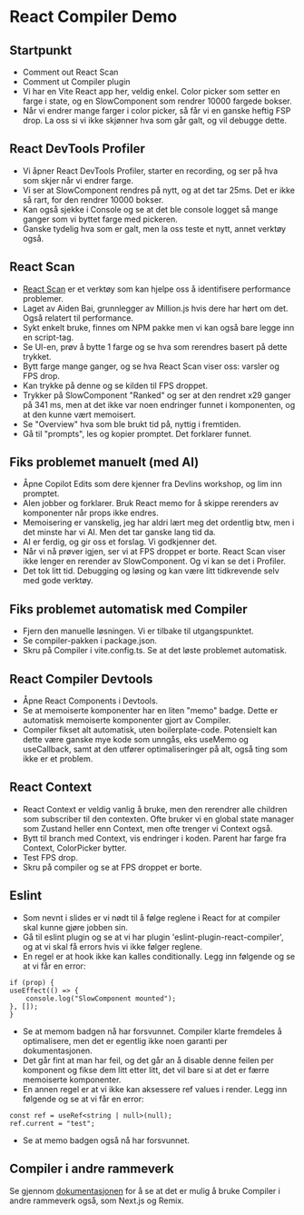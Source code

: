 # React Compiler Demo

## Startpunkt

- Comment out React Scan
- Comment ut Compiler plugin
- Vi har en Vite React app her, veldig enkel. Color picker som setter en farge i state, og en SlowComponent som rendrer 10000 fargede bokser.
- Når vi endrer mange farger i color picker, så får vi en ganske heftig FSP drop. La oss si vi ikke skjønner hva som går galt, og vil debugge dette.

## React DevTools Profiler

- Vi åpner React DevTools Profiler, starter en recording, og ser på hva som skjer når vi endrer farge.
- Vi ser at SlowComponent rendres på nytt, og at det tar 25ms. Det er ikke så rart, for den rendrer 10000 bokser.
- Kan også sjekke i Console og se at det ble console logget så mange ganger som vi byttet farge med pickeren.
- Ganske tydelig hva som er galt, men la oss teste et nytt, annet verktøy også.

## React Scan

- [React Scan](https://react-scan.com/) er et verktøy som kan hjelpe oss å identifisere performance problemer.
- Laget av Aiden Bai, grunnlegger av Million.js hvis dere har hørt om det. Også relatert til performance.
- Sykt enkelt bruke, finnes om NPM pakke men vi kan også bare legge inn en script-tag.
- Se UI-en, prøv å bytte 1 farge og se hva som rerendres basert på dette trykket.
- Bytt farge mange ganger, og se hva React Scan viser oss: varsler og FPS drop.
- Kan trykke på denne og se kilden til FPS droppet.
- Trykker på SlowComponent "Ranked" og ser at den rendret x29 ganger på 341 ms, men at det ikke var noen endringer funnet i komponenten, og at den kunne vært memoisert.
- Se "Overview" hva som ble brukt tid på, nyttig i fremtiden.
- Gå til "prompts", les og kopier promptet. Det forklarer funnet.

## Fiks problemet manuelt (med AI)

- Åpne Copilot Edits som dere kjenner fra Devlins workshop, og lim inn promptet.
- AIen jobber og forklarer. Bruk React memo for å skippe rerenders av komponenter når props ikke endres.
- Memoisering er vanskelig, jeg har aldri lært meg det ordentlig btw, men i det minste har vi AI. Men det tar ganske lang tid da.
- AI er ferdig, og gir oss et forslag. Vi godkjenner det.
- Når vi nå prøver igjen, ser vi at FPS droppet er borte. React Scan viser ikke lenger en rerender av SlowComponent. Og vi kan se det i Profiler.
- Det tok litt tid. Debugging og løsing og kan være litt tidkrevende selv med gode verktøy.

## Fiks problemet automatisk med Compiler

- Fjern den manuelle løsningen. Vi er tilbake til utgangspunktet.
- Se compiler-pakken i package.json.
- Skru på Compiler i vite.config.ts. Se at det løste problemet automatisk.

## React Compiler Devtools

- Åpne React Components i Devtools.
- Se at memoiserte komponenter har en liten "memo" badge. Dette er automatisk memoiserte komponenter gjort av Compiler.
- Compiler fikset alt automatisk, uten boilerplate-code. Potensielt kan dette være ganske mye kode som unngås, eks useMemo og useCallback, samt at den utfører optimaliseringer på alt, også ting som ikke er et problem.

## React Context

- React Context er veldig vanlig å bruke, men den rerendrer alle children som subscriber til den contexten. Ofte bruker vi en global state manager som Zustand heller enn Context, men ofte trenger vi Context også.
- Bytt til branch med Context, vis endringer i koden. Parent har farge fra Context, ColorPicker bytter.
- Test FPS drop.
- Skru på compiler og se at FPS droppet er borte.

## Eslint

- Som nevnt i slides er vi nødt til å følge reglene i React for at compiler skal kunne gjøre jobben sin.
- Gå til eslint plugin og se at vi har plugin 'eslint-plugin-react-compiler', og at vi skal få errors hvis vi ikke følger reglene.
- En regel er at hook ikke kan kalles conditionally. Legg inn følgende og se at vi får en error:

```tsx
if (prop) {
useEffect(() => {
    console.log("SlowComponent mounted");
}, []);
}
```

- Se at memom badgen nå har forsvunnet. Compiler klarte fremdeles å optimalisere, men det er egentlig ikke noen garanti per dokumentasjonen.
- Det går fint at man har feil, og det går an å disable denne feilen per komponent og fikse dem litt etter litt, det vil bare si at det er færre memoiserte komponenter.
- En annen regel er at vi ikke kan aksessere ref values i render. Legg inn følgende og se at vi får en error:

```tsx
const ref = useRef<string | null>(null);
ref.current = "test";
```

- Se at memo badgen også nå har forsvunnet.

## Compiler i andre rammeverk

Se gjennom [dokumentasjonen](https://react.dev/learn/react-compiler) for å se at det er mulig å bruke Compiler i andre rammeverk også, som Next.js og Remix.
